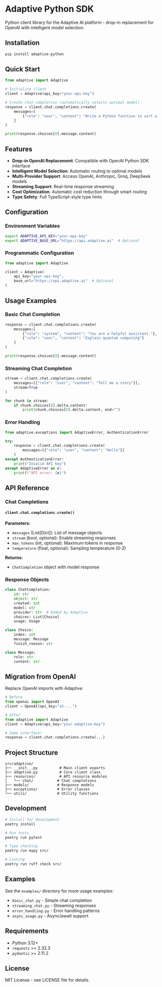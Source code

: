 # Adaptive Python SDK

Python client library for the Adaptive AI platform - drop-in replacement for OpenAI with intelligent model selection.

## Installation

```bash
pip install adaptive-python
```

## Quick Start

```python
from adaptive import Adaptive

# Initialize client
client = Adaptive(api_key="your-api-key")

# Create chat completion (automatically selects optimal model)
response = client.chat.completions.create(
    messages=[
        {"role": "user", "content": "Write a Python function to sort a list"}
    ]
)

print(response.choices[0].message.content)
```

## Features

- **Drop-in OpenAI Replacement**: Compatible with OpenAI Python SDK interface
- **Intelligent Model Selection**: Automatic routing to optimal models
- **Multi-Provider Support**: Access OpenAI, Anthropic, Groq, DeepSeek models
- **Streaming Support**: Real-time response streaming
- **Cost Optimization**: Automatic cost reduction through smart routing
- **Type Safety**: Full TypeScript-style type hints

## Configuration

### Environment Variables

```bash
export ADAPTIVE_API_KEY="your-api-key"
export ADAPTIVE_BASE_URL="https://api.adaptive.ai"  # Optional
```

### Programmatic Configuration

```python
from adaptive import Adaptive

client = Adaptive(
    api_key="your-api-key",
    base_url="https://api.adaptive.ai"  # Optional
)
```

## Usage Examples

### Basic Chat Completion

```python
response = client.chat.completions.create(
    messages=[
        {"role": "system", "content": "You are a helpful assistant."},
        {"role": "user", "content": "Explain quantum computing"}
    ]
)

print(response.choices[0].message.content)
```

### Streaming Chat Completion

```python
stream = client.chat.completions.create(
    messages=[{"role": "user", "content": "Tell me a story"}],
    stream=True
)

for chunk in stream:
    if chunk.choices[0].delta.content:
        print(chunk.choices[0].delta.content, end="")
```

### Error Handling

```python
from adaptive.exceptions import AdaptiveError, AuthenticationError

try:
    response = client.chat.completions.create(
        messages=[{"role": "user", "content": "Hello"}]
    )
except AuthenticationError:
    print("Invalid API key")
except AdaptiveError as e:
    print(f"API error: {e}")
```

## API Reference

### Chat Completions

#### `client.chat.completions.create()`

**Parameters:**
- `messages` (List[Dict]): List of message objects
- `stream` (bool, optional): Enable streaming responses
- `max_tokens` (int, optional): Maximum tokens in response
- `temperature` (float, optional): Sampling temperature (0-2)

**Returns:**
- `ChatCompletion` object with model response

### Response Objects

```python
class ChatCompletion:
    id: str
    object: str
    created: int
    model: str
    provider: str  # Added by Adaptive
    choices: List[Choice]
    usage: Usage

class Choice:
    index: int
    message: Message
    finish_reason: str

class Message:
    role: str
    content: str
```

## Migration from OpenAI

Replace OpenAI imports with Adaptive:

```python
# Before
from openai import OpenAI
client = OpenAI(api_key="sk-...")

# After  
from adaptive import Adaptive
client = Adaptive(api_key="your-adaptive-key")

# Same interface!
response = client.chat.completions.create(...)
```

## Project Structure

```
src/adaptive/
├── __init__.py          # Main client exports
├── adaptive.py          # Core client class
├── resources/           # API resource modules
│   └── chat/           # Chat completions
├── models/             # Response models
├── exceptions/         # Error classes
└── utils/              # Utility functions
```

## Development

```bash
# Install for development
poetry install

# Run tests
poetry run pytest

# Type checking
poetry run mypy src/

# Linting
poetry run ruff check src/
```

## Examples

See the `examples/` directory for more usage examples:

- `basic_chat.py` - Simple chat completion
- `streaming_chat.py` - Streaming responses
- `error_handling.py` - Error handling patterns
- `async_usage.py` - Async/await support

## Requirements

- Python 3.12+
- `requests` >= 2.32.3
- `pydantic` >= 2.11.2

## License

MIT License - see LICENSE file for details.